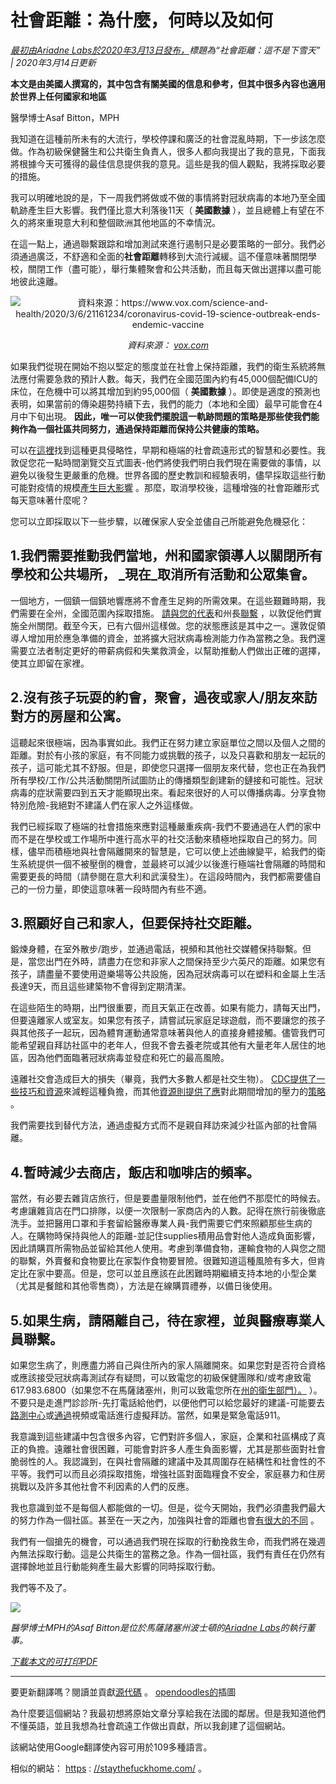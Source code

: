 # 社會距離：為什麼，何時以及如何

_[最初由Ariadne Labs於2020年3月13日發布，](https://www.ariadnelabs.org/resources/articles/news/social-distancing-this-is-not-a-snow-day)標題為“社會距離：這不是下雪天” | 2020年3月14日更新_

**本文是由美國人撰寫的，其中包含有關美國的信息和參考，但其中很多內容也適用於世界上任何國家和地區**

醫學博士Asaf Bitton，MPH

我知道在這種前所未有的大流行，學校停課和廣泛的社會混亂時期，下一步該怎麼做。作為初級保健醫生和公共衛生負責人，很多人都向我提出了我的意見，下面我將根據今天可獲得的最佳信息提供我的意見。這些是我的個人觀點，我將採取必要的措施。

我可以明確地說的是，下一周我們將做或不做的事情將對冠狀病毒的本地乃至全國軌跡產生巨大影響。我們僅比意大利落後11天（ **美國數據** ），並且總體上有望在不久的將來重現意大利和整個歐洲其他地區的不幸情況。

在這一點上，通過聯繫跟踪和增加測試來進行遏制只是必要策略的一部分。我們必須通過廣泛，不舒適和全面的**社會距離**轉移到大流行減緩。這不僅意味著關閉學校，關閉工作（盡可能），舉行集體聚會和公共活動，而且每天做出選擇以盡可能地彼此遠離。

<center><img src="/graph.jpeg" alt="資料來源：https://www.vox.com/science-and-health/2020/3/6/21161234/coronavirus-covid-19-science-outbreak-ends-endemic-vaccine"><p><em>資料來源： <a href="https://www.vox.com/science-and-health/2020/3/6/21161234/coronavirus-covid-19-science-outbreak-ends-endemic-vaccine">vox.com</a></em></p></center>

如果我們從現在開始不抱以堅定的態度並在社會上保持距離，我們的衛生系統將無法應付需要急救的預計人數。每天，我們在全國范圍內約有45,000個配備ICU的床位，在危機中可以將其增加到約95,000個（ **美國數據** ）。即使是適度的預測也表明，如果當前的傳染趨勢持續下去，我們的能力（本地和全國）最早可能會在4月中下旬出現。 **因此，唯一可以使我們擺脫這一軌跡問題的策略是那些使我們能夠作為一個社區共同努力，通過保持距離而保持公共健康的策略。**

可以在[這裡](https://www.nytimes.com/interactive/2020/03/13/opinion/coronavirus-trump-response.html?action=click&module=Opinion&pgtype=Homepage--)找到這種更具侵略性，早期和極端的社會疏遠形式的智慧和必要性。我敦促您花一點時間瀏覽交互式圖表-他們將使我們明白我們現在需要做的事情，以避免以後發生更嚴重的危機。世界各國的歷史教訓和經驗表明，儘早採取這些行動可能對疫情的規模[產生巨大影響](https://bmcpublichealth.biomedcentral.com/articles/10.1186/s12889-018-5446-1) 。那麼，取消學校後，這種增強的社會距離形式每天意味著什麼呢？

您可以立即採取以下一些步驟，以確保家人安全並儘自己所能避免危機惡化：

## 1.我們需要推動我們當地，州和國家領導人以關閉所有學校和公共場所， \_現在\_取消所有活動和公眾集會。

一個地方，一個鎮一個鎮地響應將不會產生足夠的所需效果。在這些艱難時期，我們需要在全州，全國范圍內採取措施。 [請與您的代表](https://www.house.gov/representatives/find-your-representative)和州長[聯繫](https://www.house.gov/representatives/find-your-representative) ，以敦促他們實施全州關閉。截至今天，已有六個州這樣做。您的狀態應該是其中之一。還敦促領導人增加用於應急準備的資金，並將擴大冠狀病毒檢測能力作為當務之急。我們還需要立法者制定更好的帶薪病假和失業救濟金，以幫助推動人們做出正確的選擇，使其立即留在家裡。

## 2.沒有孩子玩耍的約會，聚會，過夜或家人/朋友來訪對方的房屋和公寓。

這聽起來很極端，因為事實如此。我們正在努力建立家庭單位之間以及個人之間的距離。對於有小孩的家庭，有不同能力或挑戰的孩子，以及只喜歡和朋友一起玩的孩子，這可能尤其不舒服。但是，即使您只選擇一個朋友來代替，您也正在為我們所有學校/工作/公共活動關閉所試圖防止的傳播類型創建新的鏈接和可能性。冠狀病毒的症狀需要四到五天才能顯現出來。看起來很好的人可以傳播病毒。分享食物特別危險-我絕對不建議人們在家人之外這樣做。

我們已經採取了極端的社會措施來應對這種嚴重疾病-我們不要通過在人們的家中而不是在學校或工作場所中進行高水平的社交活動來積極地採取自己的努力。同樣，儘早而積極地與社會隔離開來的智慧是，它可以使上述曲線變平，給我們的衛生系統提供一個不被壓倒的機會，並最終可以減少以後進行極端社會隔離的時間和需要更長的時間（請參閱在意大利和武漢發生）。在這段時間內，我們都需要儘自己的一份力量，即使這意味著一段時間內有些不適。

## 3.照顧好自己和家人，但要保持社交距離。

鍛煉身體，在室外散步/跑步，並通過電話，視頻和其他社交媒體保持聯繫。但是，當您出門在外時，請盡力在您和非家人之間保持至少六英尺的距離。如果您有孩子，請盡量不要使用遊樂場等公共設施，因為冠狀病毒可以在塑料和金屬上生活長達9天，而且這些建築物不會得到定期清潔。

在這些陌生的時期，出門很重要，而且天氣正在改善。如果有能力，請每天出門，但要遠離家人或室友。如果您有孩子，請嘗試玩家庭足球遊戲，而不要讓您的孩子與其他孩子一起玩，因為體育運動通常意味著與他人的直接身體接觸。儘管我們可能希望親自拜訪社區中的老年人，但我不會去養老院或其他有大量老年人居住的地區，因為他們面臨著冠狀病毒並發症和死亡的最高風險。

遠離社交會造成巨大的損失（畢竟，我們大多數人都是社交生物）。 [CDC提供了一些技巧和資源](https://www.cdc.gov/coronavirus/2019-ncov/about/coping.html)來減輕這種負擔，而其他[資源則提供了應](https://www.verywellmind.com/managing-coronavirus-anxiety-4798909)對此期間增加的壓力的[策略](https://www.verywellmind.com/managing-coronavirus-anxiety-4798909) 。

我們需要找到替代方法，通過虛擬方式而不是親自拜訪來減少社區內部的社會隔離。

## 4.暫時減少去商店，飯店和咖啡店的頻率。

當然，有必要去雜貨店旅行，但是要盡量限制他們，並在他們不那麼忙的時候去。考慮讓雜貨店在門口排隊，以便一次限制一家商店內的人數。記得在旅行前後徹底洗手。並把醫用口罩和手套留給醫療專業人員-我們需要它們來照顧那些生病的人。在購物時保持與他人的距離-並記住supplies積用品會對他人造成負面影響，因此請購買所需物品並留給其他人使用。考慮到準備食物，運輸食物的人與您之間的聯繫，外賣餐和食物要比在家製作食物要冒險。很難知道這種風險有多大，但肯定比在家中要高。但是，您可以並且應該在此困難時期繼續支持本地的小型企業（尤其是餐館和其他零售商），方法是在線購買禮券，以備日後使用。

## 5.如果生病，請隔離自己，待在家裡，並與醫療專業人員聯繫。

如果您生病了，則應盡力將自己與住所內的家人隔離開來。如果您對是否符合資格或應該接受冠狀病毒測試存有疑問，可以致電您的初級保健團隊和/或考慮致電617.983.6800（如果您不在馬薩諸塞州，則可以致電您所在[州的衛生部門）。](https://www.cdc.gov/coronavirus/2019-ncov/downloads/Phone-Numbers_State-and-Local-Health-Departments.pdf) ）。不要只是走進門診診所-先打電話給他們，以便他們可以給您最好的建議-可能要去[路測中心](https://www.theverge.com/2020/3/11/21174880/coronavirus-testing-drive-thru-colorado-connecticut-washington)或[通過](https://www.theverge.com/2020/3/11/21174880/coronavirus-testing-drive-thru-colorado-connecticut-washington)視頻或電話進行虛擬拜訪。當然，如果是緊急電話911。

我意識到這些建議中包含很多內容，它們對許多個人，家庭，企業和社區構成了真正的負擔。遠離社會很困難，可能會對許多人產生負面影響，尤其是那些面對社會脆弱性的人。我認識到，在與社會隔離的建議中及其周圍存在結構性和社會性的不平等。我們可以而且必須採取措施，增強社區對面臨糧食不安全，家庭暴力和住房挑戰以及許多其他社會不利因素的人們的反應。

我也意識到並不是每個人都能做的一切。但是，從今天開始，我們必須盡我們最大的努力作為一個社區。甚至在一天之內，加強與社會的距離也會[有很大的不同](https://www.ncbi.nlm.nih.gov/pubmed/19400970/) 。

我們有一個搶先的機會，可以通過我們現在採取的行動挽救生命，而我們將在幾週內無法採取行動。這是公共衛生的當務之急。作為一個社區，我們有責任在仍然有選擇餘地並且行動能夠產生最大影響的同時採取行動。

我們等不及了。

![](/signature.png)

_醫學博士MPH的Asaf Bitton是位於馬薩諸塞州波士頓的[Ariadne Labs](https://www.ariadnelabs.org)的執行董事。_

_[下載本文的可打印PDF](https://www.ariadnelabs.org/wp-content/uploads/sites/2/2020/03/Social-Distancing-This-is-Not-a-Snow-Day-Bitton.pdf)_

---

要更新翻譯嗎？閱讀並貢獻[源代碼](https://github.com/vvo/istayhome.info) 。 [opendoodles的](https://generator.opendoodles.com/)插圖

為什麼要這個網站？我最初想將原始文章分享給我在法國的鄰居。但是我知道他們不懂英語，並且我想為社會疏遠工作做出貢獻，所以我創建了這個網站。

該網站使用Google翻譯使內容可用於109多種語言。

相似的網站： [https](https://staythefuckhome.com/) : [//staythefuckhome.com/](https://staythefuckhome.com/) 。